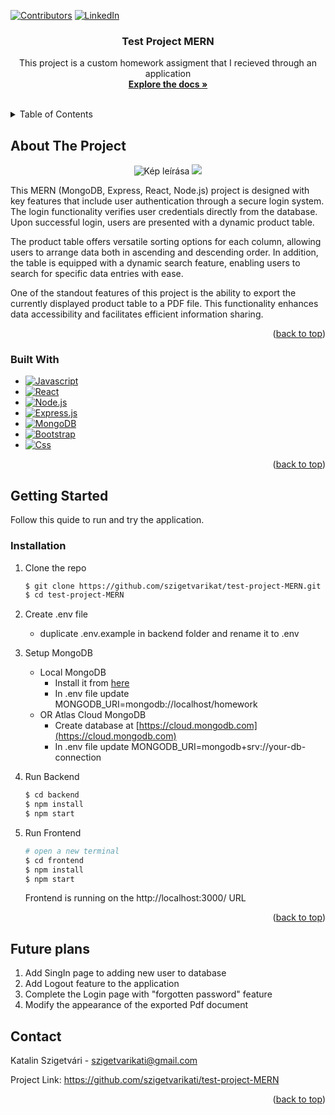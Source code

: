 <a name="readme-top"></a>

[![Contributors][contributors-shield]][contributors-url]
[![LinkedIn][linkedin-shield]][linkedin-url]

<h3 align="center">Test Project MERN</h3>

  <p align="center">
    This project is a custom homework assigment that I recieved through an application
    <br />
    <a href="https://github.com/szigetvarikati/test-project-MERN"><strong>Explore the docs »</strong></a>
    <br />
    <br />
   

  </p>
</div>



<!-- TABLE OF CONTENTS -->
<details>
  <summary>Table of Contents</summary>
  <ol>
    <li>
      <a href="#about-the-project">About The Project</a>
      <ul>
        <li><a href="#built-with">Built With</a></li>
      </ul>
    </li>
    <li>
      <a href="#getting-started">Getting Started</a>
      <ul>
        <li><a href="#installation">Installation</a></li>
      </ul>
    </li>
    <li><a href="#plans">Future plans</a></li>
    <li><a href="#contact">Contact</a></li>
  </ol>
</details>



<!-- ABOUT THE PROJECT -->
## About The Project

<p align="center">
  <img src="https://imgur.com/2NrcaSk.png" alt="Kép leírása">
  <img src="https://imgur.com/VcFIixz.png">
</p>

This MERN (MongoDB, Express, React, Node.js) project is designed with key features that include user authentication through a secure login system. The login functionality verifies user credentials directly from the database. Upon successful login, users are presented with a dynamic product table.

The product table offers versatile sorting options for each column, allowing users to arrange data both in ascending and descending order. In addition, the table is equipped with a dynamic search feature, enabling users to search for specific data entries with ease.

One of the standout features of this project is the ability to export the currently displayed product table to a PDF file. This functionality enhances data accessibility and facilitates efficient information sharing.

<p align="right">(<a href="#readme-top">back to top</a>)</p>



### Built With

* [![Javascript][Javascript]][Javascript-url]
* [![React][React.js]][React-url]
* [![Node.js][NodeJS]][NodeJS-url]
* [![Express.js][Express.js]][Express.js-url]
* [![MongoDB][MongoDB]][MongoDB-url]
* [![Bootstrap][Bootstrap.com]][Bootstrap-url]
* [![Css][Css.com]][Css-url]

<p align="right">(<a href="#readme-top">back to top</a>)</p>



<!-- GETTING STARTED -->

[product-main]: images/screenshot.png
## Getting Started

Follow this quide to run and try the application.

### Installation

1. Clone the repo
   ```sh
   $ git clone https://github.com/szigetvarikat/test-project-MERN.git
   $ cd test-project-MERN
   ```
2. Create .env file
   - duplicate .env.example in backend folder and rename it to .env
     
3. Setup MongoDB
   - Local MongoDB
      - Install it from [here](https://www.mongodb.com/try/download/community)
      - In .env file update MONGODB_URI=mongodb://localhost/homework
   - OR Atlas Cloud MongoDB
      - Create database at [https://cloud.mongodb.com](https://cloud.mongodb.com)
      - In .env file update MONGODB_URI=mongodb+srv://your-db-connection

4. Run Backend
    ```sh
    $ cd backend
    $ npm install
    $ npm start
    ```
5. Run Frontend
    ```sh
    # open a new terminal
    $ cd frontend
    $ npm install
    $ npm start
    ```
    Frontend is running on the  http://localhost:3000/ URL
   
<p align="right">(<a href="#readme-top">back to top</a>)</p>



<!-- PLANS -->
## Future plans

1. Add SingIn page to adding new user to database
2. Add Logout feature to the application
3. Complete the Login page with "forgotten password" feature
4. Modify the appearance of the exported Pdf document

<!-- CONTACT -->
## Contact

Katalin Szigetvári - szigetvarikati@gmail.com

Project Link: https://github.com/szigetvarikati/test-project-MERN

<p align="right">(<a href="#readme-top">back to top</a>)</p>




<!-- MARKDOWN LINKS & IMAGES -->
<!-- https://www.markdownguide.org/basic-syntax/#reference-style-links -->
[contributors-shield]: https://img.shields.io/github/contributors/szigetvarikati/test-project-MERN.svg?style=for-the-badge
[contributors-url]: https://github.com/szigetvarikati/test-project-MERN/graphs/contributors
[linkedin-shield]: https://img.shields.io/badge/-LinkedIn-black.svg?style=for-the-badge&logo=linkedin&colorB=555
[linkedin-url]: https://www.linkedin.com/in/katalin-szigetvári-9829519a
[product-main]: https://imgur.com/a/jEvI3mU
[Next.js]: https://img.shields.io/badge/next.js-000000?style=for-the-badge&logo=nextdotjs&logoColor=white
[Next-url]: https://nextjs.org/
[React.js]: https://img.shields.io/badge/React-20232A?style=for-the-badge&logo=react&logoColor=61DAFB
[React-url]: https://reactjs.org/
[Bootstrap.com]: https://img.shields.io/badge/Bootstrap-563D7C?style=for-the-badge&logo=bootstrap&logoColor=white
[Bootstrap-url]: https://getbootstrap.com
[Javascript]: https://img.shields.io/badge/javascript-F7DF1E?style=for-the-badge&logo=typescript&logoColor=white
[Javascript-url]: https://developer.mozilla.org/en-US/docs/Web/JavaScript
[NodeJS]: https://img.shields.io/badge/node.js-6DA55F?style=for-the-badge&logo=node.js&logoColor=white
[NodeJS-url]: https://nodejs.org/en
[Express.js]: https://img.shields.io/badge/express.js-%23404d59.svg?style=for-the-badge&logo=express&logoColor=%2361DAFB
[Express.js-url]: https://expressjs.com/
[MongoDB]: https://img.shields.io/badge/MongoDB-4169E1?style=for-the-badge&logo=postgresql&logoColor=white
[MongoDB-url]: https://www.mongodb.com/
[Css.com]: https://img.shields.io/badge/CSS-563D7C?style=for-the-badge&logo=css&logoColor=white
[Css-url]: http://](https://www.w3.org/Style/CSS/Overview.en.html)https://www.w3.org/Style/CSS/Overview.en.html/
